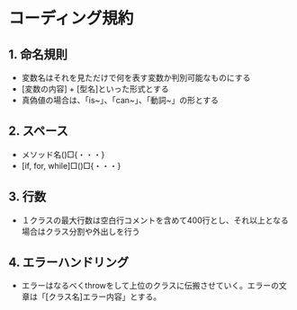 # コーディング規約

## 1. 命名規則
   - 変数名はそれを見ただけで何を表す変数か判別可能なものにする
   - \[変数の内容\] + \[型名\]といった形式とする
   - 真偽値の場合は、「is~」、「can~」、「動詞~」の形とする
## 2. スペース
   - メソッド名()□{・・・}
   - [if, for, while]□()□{・・・}
## 3. 行数
   - １クラスの最大行数は空白行コメントを含めて400行とし、それ以上となる場合はクラス分割や外出しを行う
## 4. エラーハンドリング
   - エラーはなるべくthrowをして上位のクラスに伝搬させていく。エラーの文章は「\[クラス名\]エラー内容」とする。

